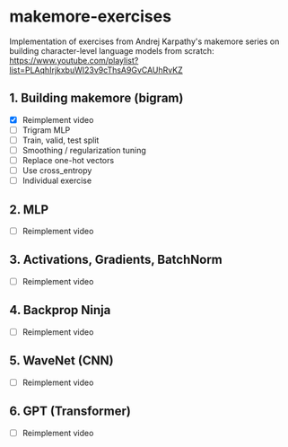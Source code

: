 # makemore-exercises
Implementation of exercises from Andrej Karpathy's makemore series on building character-level language models from scratch: https://www.youtube.com/playlist?list=PLAqhIrjkxbuWI23v9cThsA9GvCAUhRvKZ

## 1. Building makemore (bigram)
- [x] Reimplement video
- [ ] Trigram MLP
- [ ] Train, valid, test split
- [ ] Smoothing / regularization tuning
- [ ] Replace one-hot vectors
- [ ] Use cross_entropy
- [ ] Individual exercise

## 2. MLP
- [ ] Reimplement video

## 3. Activations, Gradients, BatchNorm
- [ ] Reimplement video

## 4. Backprop Ninja
- [ ] Reimplement video

## 5. WaveNet (CNN) 
- [ ] Reimplement video

## 6. GPT (Transformer)
- [ ] Reimplement video
